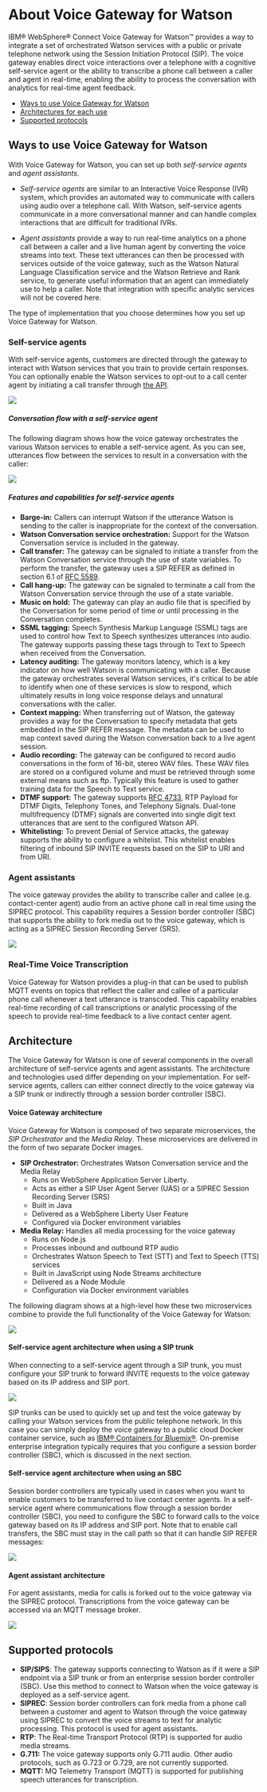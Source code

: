 # About Voice Gateway for Watson

IBM&reg; WebSphere&reg; Connect Voice Gateway for Watson&trade; provides a way to integrate a set of orchestrated Watson services with a public or private telephone network using the Session Initiation Protocol (SIP). The voice gateway enables direct voice interactions over a telephone with a cognitive self-service agent or the ability to transcribe a phone call between a caller and agent in real-time, enabling the ability to process the conversation with analytics for real-time agent feedback.

 * [Ways to use Voice Gateway for Watson](#ways_to_use_voice_gateway_for_watson)
 * [Architectures for each use](#architecture)
 * [Supported protocols](#supported-protocols)

## Ways to use Voice Gateway for Watson

With Voice Gateway for Watson, you can set up both _self-service agents_ and _agent assistants_.

* _Self-service agents_ are similar to an Interactive Voice Response (IVR) system, which provides an automated way to communicate with callers using audio over a telephone call. With Watson, self-service agents communicate in a more conversational manner and can handle complex interactions that are difficult for traditional IVRs.

* _Agent assistants_ provide a way to run real-time analytics on a phone call between a caller and a live human agent by converting the voice streams into text. These text utterances can then be processed with services outside of the voice gateway, such as the Watson Natural Language Classification service and the Watson Retrieve and Rank service, to generate useful information that an agent can immediately use to help a caller. Note that integration with specific analytic services will not be covered here.

The type of implementation that you choose determines how you set up Voice Gateway for Watson.

### Self-service agents

With self-service agents, customers are directed through the gateway to interact with Watson services that you train to provide certain responses. You can optionally enable the Watson services to opt-out to a call center agent by initiating a call transfer through [the API](api.md).

![](images/selfserviceagent.png)

##### Conversation flow with a self-service agent

The following diagram shows how the voice gateway orchestrates the various Watson services to enable a self-service agent. As you can see, utterances flow between the services to result in a conversation with the caller:

![](images/conversation-flow.png)

##### Features and capabilities for self-service agents

* **Barge-in:** Callers can interrupt Watson if the utterance Watson is sending to the caller is inappropriate for the context of the conversation.
* **Watson Conversation service orchestration:** Support for the Watson Conversation service is included in the gateway.
* **Call transfer:** The gateway can be signaled to initiate a transfer from the Watson Conversation service through the use of state variables. To perform the transfer, the gateway uses a SIP REFER as defined in section 6.1 of [RFC 5589](https://tools.ietf.org/html/rfc5589).
* **Call hang-up:** The gateway can be signaled to terminate a call from the Watson Conversation service through the use of a state variable.
* **Music on hold:** The gateway can play an audio file that is specified by the Conversation for some period of time or until processing in the Conversation completes.
* **SSML tagging:** Speech Synthesis Markup Language (SSML) tags are used to control how Text to Speech synthesizes utterances into audio. The gateway supports passing these tags through to Text to Speech when received from the Conversation.
* **Latency auditing:** The gateway monitors latency, which is a key indicator on how well Watson is communicating with a caller. Because the gateway orchestrates several Watson services, it's critical to be able to identify when one of these services is slow to respond, which ultimately results in long voice response delays and unnatural conversations with the caller.
* **Context mapping:** When transferring out of Watson, the gateway provides a way for the Conversation to specify metadata that gets embedded in the SIP REFER message. The metadata can be used to map context saved during the Watson conversation back to a live agent session.
* **Audio recording:** The gateway can be configured to record audio conversations in the form of 16-bit, stereo WAV files. These WAV files are stored on a configured volume and must be retrieved through some external means such as ftp. Typically this feature is used to gather training data for the Speech to Text service.
* **DTMF support:** The gateway supports [RFC 4733](https://tools.ietf.org/html/rfc4733), RTP Payload for DTMF Digits, Telephony Tones, and Telephony Signals. Dual-tone multifrequency (DTMF) signals are converted into single digit text utterances that are sent to the configured Watson API.
* **Whitelisting:** To prevent Denial of Service attacks, the gateway supports the ability to configure a whitelist. This whitelist enables filtering of inbound SIP INVITE requests based on the SIP to URI and from URI.

### Agent assistants

The voice gateway provides the ability to transcribe caller and callee (e.g. contact-center agent) audio from an active phone call in real time using the SIPREC protocol. This capability requires a Session border controller (SBC) that supports the ability to fork media out to the voice gateway, which is acting as a SIPREC Session Recording Server (SRS).

![](images/agentassistant.png)

### Real-Time Voice Transcription

Voice Gateway for Watson provides a plug-in that can be used to publish MQTT events on topics that reflect the caller and callee of a particular phone call whenever a text utterance is transcoded. This capability enables real-time recording of call transcriptions or analytic processing of the speech to provide real-time feedback to a live contact center agent.

## Architecture

The Voice Gateway for Watson is one of several components in the overall architecture of self-service agents and agent assistants. The architecture and technologies used differ depending on your implementation. For self-service agents, callers can either connect directly to the voice gateway via a SIP trunk or indirectly through a session border controller (SBC).

#### Voice Gateway architecture
Voice Gateway for Watson is composed of two separate microservices, the _SIP Orchestrator_ and the _Media Relay_. These microservices are delivered in the form of two separate Docker images.

* **SIP Orchestrator:** Orchestrates Watson Conversation service and the Media Relay
   * Runs on WebSphere Application Server Liberty.
   * Acts as either a SIP User Agent Server (UAS) or a SIPREC Session Recording Server (SRS)
   * Built in Java
   * Delivered as a WebSphere Liberty User Feature
   * Configured via Docker environment variables
* **Media Relay:** Handles all media processing for the voice gateway
   * Runs on Node.js
   * Processes inbound and outbound RTP audio
   * Orchestrates Watson Speech to Text (STT) and Text to Speech (TTS) services
   * Built in JavaScript using Node Streams architecture
   * Delivered as a Node Module
   * Configuration via Docker environment variables

The following diagram shows at a high-level how these two microservices combine to provide the full functionality of the Voice Gateway for Watson:

![](images/voice-gateway-microservices.png)

#### Self-service agent architecture when using a SIP trunk

When connecting to a self-service agent through a SIP trunk, you must configure your SIP trunk to forward INVITE requests to the voice gateway based on its IP address and SIP port.

![](images/arch-selfservice-sip.png)

SIP trunks can be used to quickly set up and test the voice gateway by calling your Watson services from the public telephone network. In this case you can simply deploy the voice gateway to a public cloud Docker container service, such as [IBM&reg; Containers for Bluemix&reg;](gettingstarted.md). On-premise enterprise integration typically requires that you configure a session border controller (SBC), which is discussed in the next section.

#### Self-service agent architecture when using an SBC

Session border controllers are typically used in cases when you want to enable customers to be transferred to live contact center agents. In a self-service agent where communications flow through a session border controller (SBC), you need to configure the SBC to forward calls to the voice gateway based on its IP address and SIP port. Note that to enable call transfers, the SBC must stay in the call path so that it can handle SIP REFER messages:

![](images/arch-selfservice-sbc.png)

#### Agent assistant architecture

For agent assistants, media for calls is forked out to the voice gateway via the SIPREC protocol. Transcriptions from the voice gateway can be accessed via an MQTT message broker.

![](images/arch-agentassistant.png)

## Supported protocols

* **SIP/SIPS**: The gateway supports connecting to Watson as if it were a SIP endpoint via a SIP trunk or from an enterprise session border controller (SBC). Use this method to connect to Watson when the voice gateway is deployed as a self-service agent.
* **SIPREC**: Session border controllers can fork media from a phone call between a customer and agent to Watson through the voice gateway using SIPREC to convert the voice streams to text for analytic processing. This protocol is used for agent assistants.
* **RTP**: The Real-time Transport Protocol (RTP) is supported for audio media streams.
* **G.711:** The voice gateway supports only G.711 audio. Other audio protocols, such as G.723 or G.729, are not currently supported.
* **MQTT:** MQ Telemetry Transport (MQTT) is supported for publishing speech utterances for transcription.

